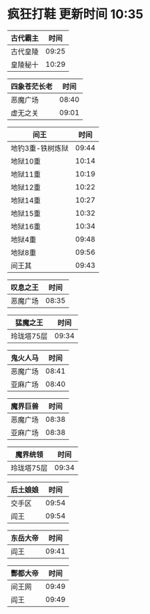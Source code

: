# 疯狂打鞋 更新时间 10:35

| 古代霸主   | 时间    |
|--------|-------|
| 古代皇陵 | 09:25 |
| 皇陵秘十 | 10:29 |

| 四象苍茫长老   | 时间    |
|--------|-------|
| 恶魔广场 | 08:40 |
| 虚无之关 | 09:01 |

| 间王   | 时间    |
|--------|-------|
| 地钓3重-铁树炼狱 | 09:44 |
| 地狱10重 | 10:14 |
| 地狱11重 | 10:19 |
| 地狱12重 | 10:22 |
| 地狱14重 | 10:27 |
| 地狱15重 | 10:32 |
| 地狱16重 | 10:34 |
| 地狱4重 | 09:48 |
| 地狱8重 | 09:56 |
| 间王其 | 09:43 |

| 叹息之王   | 时间    |
|--------|-------|
| 恶魔广场 | 08:35 |

| 猛魔之王   | 时间    |
|--------|-------|
| 玲珑塔75层 | 09:34 |

| 鬼火人马   | 时间    |
|--------|-------|
| 恶魔广场 | 08:41 |
| 亚麻广场 | 08:40 |

| 魔界巨兽   | 时间    |
|--------|-------|
| 恶魔广场 | 08:38 |
| 亚麻广场 | 08:38 |

| 魔界统领   | 时间    |
|--------|-------|
| 玲珑塔75层 | 09:34 |

| 后土娘娘   | 时间    |
|--------|-------|
| 交手区 | 09:54 |
| 阎王 | 09:54 |

| 东岳大帝   | 时间    |
|--------|-------|
| 阎王 | 09:41 |

| 酆都大帝   | 时间    |
|--------|-------|
| 间王网 | 09:49 |
| 阎王 | 09:49 |